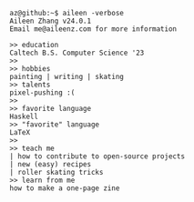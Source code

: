 ```console
az@github:~$ aileen -verbose
Aileen Zhang v24.0.1
Email me@aileenz.com for more information

>> education
Caltech B.S. Computer Science '23
>>
>> hobbies
painting | writing | skating
>> talents
pixel-pushing :(
>>
>> favorite language
Haskell
>> "favorite" language
LaTeX
>>
>> teach me
| how to contribute to open-source projects
| new (easy) recipes
| roller skating tricks
>> learn from me
how to make a one-page zine
```
<!--
**aileen-zhang/aileen-zhang** is a ✨ _special_ ✨ repository because its `README.md` (this file) appears on your GitHub profile.

Here are some ideas to get you started:

- 🔭 I’m currently working on ...
- 🌱 I’m currently learning ...
- 👯 I’m looking to collaborate on ...
- 🤔 I’m looking for help with ...
- 💬 Ask me about ...
- 📫 How to reach me: ...
- 😄 Pronouns: ...
- ⚡ Fun fact: ...
-->
